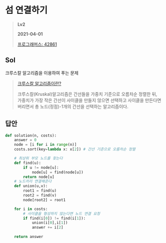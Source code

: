 # 섬 연결하기
> **Lv2**
>
> **2021-04-01**
>
> [프로그래머스: 42861](https://programmers.co.kr/learn/courses/30/lessons/42861)
>

## Sol
크루스칼 알고리즘을 이용하여 푸는 문제  
> [크루스칼 알고리즘이란?](https://it-garden.tistory.com/411)  
>
> 크루스칼(Kruskal)알고리즘은 간선들을 가중치 기준으로 오름차순 정렬한 뒤, 
> 가중치가 가장 작은 간선이 사이클을 만들지 않으면 선택하고 사이클을 만든다면 버리면서 총 노드(정점)-1개의 간선을 선택하는 알고리즘이다.


## 답안
```python
def solution(n, costs):
    answer = 0
    node = [i for i in range(n)]
    costs.sort(key=lambda x: x[2]) # 간선 기준으로 오름차순 정렬

    # 최상위 부모 노드를 찾는다
    def find(u):
        if u != node[u]:
            node[u] = find(node[u])
        return node[u]
    # 노드끼리 연결해준다
    def union(u,v):
        root1 = find(u)
        root2 = find(v)
        node[root2] = root1  

    for i in costs:
        # 사이클을 형성하지 않는다면 노드 연결 요청
        if find(i[0]) != find(i[1]):
            union(i[0],i[1])
            answer += i[2]
    
    return answer
```